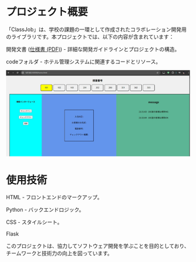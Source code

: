 # プロジェクト概要

「ClassJob」は、学校の課題の一環として作成されたコラボレーション開発用のライブラリです。本プロジェクトでは、以下の内容が含まれています：


開発文書 ([仕様書 (PDF)](仕様書.pdf)) - 詳細な開発ガイドラインとプロジェクトの構造。

codeフォルダ - ホテル管理システムに関連するコードとリソース。

![イメージ画面](sample/henji.jpg)

# 使用技術

HTML - フロントエンドのマークアップ。

Python - バックエンドロジック。

CSS - スタイルシート。

Flask

このプロジェクトは、協力してソフトウェア開発を学ぶことを目的としており、チームワークと技術力の向上を図っています。
